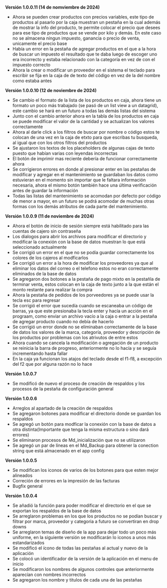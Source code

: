 **Versión 1.0.0.11 (14 de nomviembre de 2024)**
- Ahora se pueden crear productos con precios variables, este tipo de productos al pasarlo por la caja muestran un pestaña en la cual además de mostrar la info del producto, te permite colocar el precio que desees para ese tipo de productos que se vende por kilo y demás. En este caso no se almacena níngun impuesto, ganancia o precio de venta, unicamente el precio base
- Había un error en la pestaña de agregar productos en el que a la hora de buscar un impuesto el resultado que te daba luego de escoger uno era incorrecto y estaba relacionado con la categoría en vez de con el impuesto correcto
- Ahora la crear o modificar un proveedor en el sistema el teclado para escribir se fija en la caja de de texto del código en vez de la del nombre como estaba antes

**Versión 1.0.0.10 (12 de noviembre de 2024)**
- Se cambio el formato de la lista de los productos en caja, ahora tiene un formato un poco más trabajado (se pasó de un list view a un datagrid), este cambio se hará en un futuro a todas las demás listas del sistema
- Junto con el cambio anterior ahora en la tabla de los productos en caja se puede  modificar el valor de la cantidad y se actualizan los valores correctamente
- Ahora al darle click a los filtros de buscar por nombre o código estos te colocan de una vez en la caja de etxto para que escribas tu busqueda, al igual que con los otros filtros del productos
- Se ajustaron los textos de los placeholders de algunas cajas de texto puesto que habían varias con leyendas incorrectas
- El botón de imprimir mas reciente debería de funcionar correctamente ahora
- Se corrigieron errores en donde al presionar enter en las pestañas de modificar y agregar en el mantenimiento se guardaban los datos como estuvieran en el momento sin importar que le faltara información necesaria, ahora el mismo botón también hace una última verificación antes de guardar la información
- Todas las listas del mantenimiento se acomodan por defecto por código de menor a mayor, en un futuro se podrá acomodar de muchas otras formas con los demás atributos de cada parte del mantenimiento.

**Versión 1.0.0.9 (11 de noviembre de 2024)**
- Ahora el botón de inicio de sesión siempre está habilitado para las cuentas de cajero sin contraseña
- Los dialogos para abrir los archivos para modificar el directorio y modificar la conexión con la base de datos muestran lo que está seleccionado actualmente
- Se corrigió un error en el que no se podía guardar correctamente los colores de los cajeros al modficarlos
- Se corrigió un error a la hora de modificar los proveedores ya que al eliminar los datos del correo o el telefono estos no eran correctamente eliminados de la base de datos
- Se agregaron dos botones a la pestaña de pago mixto en la pestañla de terminar venta, estos colocan en la caja de texto junto a la que están el monto restante para realizar la compra
- Ahora la pestaña de pedidos de los porveedores ya se puede usar la tecla esc para regresar
- Se corrigió el error que sucedía cuando se escaneaba un código de barras, ya que este presionaba la tecla enter y hacía un acción en el prograam, como enviar un archivo vacío a la caja o entrar a la pestaña de agregar producto cuando no debía de hacerlo
- Se corrigió un error donde no se eliminaban correctamente de la base de datos los valores de la marca, categoría, proveedor y descripción de los productos por problemas con los atrivutos de entre estos
- Ahora cuando se cancela la modificación o agregación de un producto se reinicia la barra de progreso, anteriormente no lo hacía y se seguía incrementando hasta fallar
- En la caja ya funcionan los atajos del teclado desde el f1-f8, a excepción del f2 que por alguna razón no lo hace

**Versión 1.0.0.7**
- Se modificó de nuevo el proceso de creación de respaldos y los procesos de la pestaña de configuración general

**Versión 1.0.0.6**

- Arreglos al apartado de la creación de respaldos
- Se agregaron botones para modificar el directorio donde se guardan los respaldos
- Se agregó un botón para modficar la conexión con la base de datos a otra distinta(Importante que tenga la misma estructura o sino dará errores)
- Se eliminaron procesos de Md_inicialización que no se utilizaron
- Se agregó un par de líneas en el Md_Backup para obtener la conection string que está almacenado en el app config

**Versión 1.0.0.5**

- Se modifican los iconos de varios de los botones para que esten mejor alineados
- Correción de errores en la impresión de las facturas
- Bugfix general

**Versión 1.0.0.4**

- Se añadió la función para poder modificar el directorio en el que se exportan los respaldos de la base de datos
- Se arreglaron problemas en los que los productos no se podían buscar y filtrar por marca, proveedor y categoria a futuro se convertiran en drop downs
- Se arreglaron temas de diseño de la app para dejar todo un poco más uniforme, en la siguiente versión se modificarán lo iconos a unos más estandarizados
- Se modificó el ícono de todas las pestañas al actual y nuevo de la aplicación
- Se colocó un identificador de la versión de la aplicación en el menu de inicio
- Se modificaron los nombres de algunos controles que anteriormente aparecían con nombres incorrectos
- Se agregaron los nombre y titulos de cada una de las pestañas
